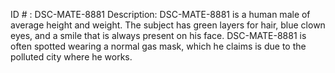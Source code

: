 ID # : DSC-MATE-8881
Description: DSC-MATE-8881 is a human male of average height and weight. The subject has green layers for hair, blue clown eyes, and a smile that is always present on his face. DSC-MATE-8881 is often spotted wearing a normal gas mask, which he claims is due to the polluted city where he works.